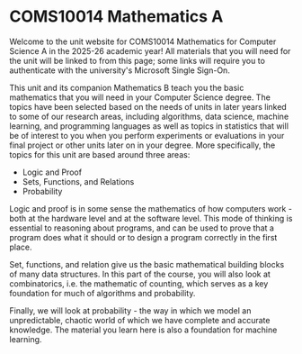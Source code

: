 # COMS10014 Mathematics A

Welcome to the unit website for COMS10014 Mathematics for Computer Science A in the 2025-26 academic year!
All materials that you will need for the unit will be linked to from this page; some links will require you to authenticate with the university's Microsoft Single Sign-On.

This unit and its companion Mathematics B teach you the basic mathematics that you will need in your Computer Science degree. The topics have been selected based on the needs of units in later years linked to some of our research areas, including algorithms, data science, machine learning, and programming languages as well as topics in statistics that will be of interest to you when you perform experiments or evaluations in your final project or other units later on in your degree.
More specifically, the topics for this unit are based around three areas:

  * Logic and Proof 
  * Sets, Functions, and Relations
  * Probability

Logic and proof is in some sense the mathematics of how computers work - both at the hardware level and at the software level.
This mode of thinking is essential to reasoning about programs, and can be used to prove that a program does what it should or to design a program correctly in the first place.

Set, functions, and relation give us the basic mathematical building blocks of many data structures.
In this part of the course, you will also look at combinatorics, i.e. the mathematic of counting, which serves as a key foundation for much of algorithms and probability.

Finally, we will look at probability - the way in which we model an unpredictable, chaotic world of which we have complete and accurate knowledge. The material you learn here is also a foundation for machine learning.

<!-- ## Unit Information

  - [Schedule](schedule.md)
  - [Attendance hurdle](attendance.md)
  - [Assessment](assessment.md)
  - [Studying](studying.md)

## Unit Materials

  - You can find the [unit materials folder](https://uob.sharepoint.com/teams/UnitTeams-COMS10014-2025-26-TB-1-A/Class%20Materials) here. You will need to sign in with your university account.
  - The [materials page](materials.md) has detailed links for each week.

  - You may also wish to look at [Textbooks](textbooks.md) -->